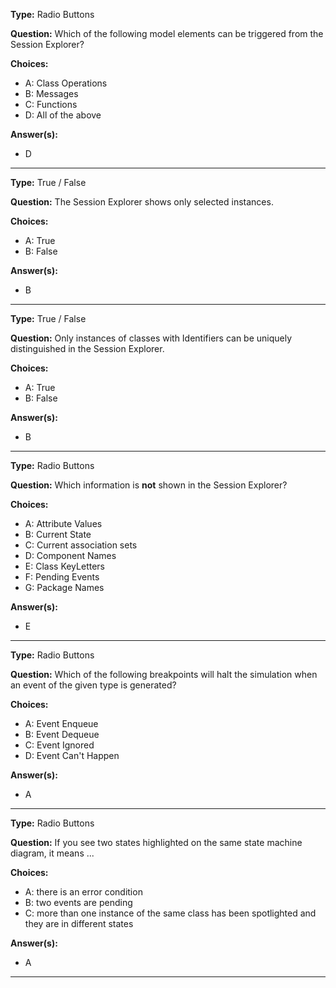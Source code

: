 __Type:__ Radio Buttons

__Question:__ Which of the following model elements can be triggered from the Session Explorer?

__Choices:__
  - A: Class Operations
  - B: Messages
  - C: Functions
  - D: All of the above

__Answer(s):__
  - D

----

__Type:__ True / False 

__Question:__ The Session Explorer shows only selected instances.

__Choices:__
  - A: True
  - B: False
  
__Answer(s):__
  - B

----

__Type:__ True / False

__Question:__ Only instances of classes with Identifiers can be uniquely distinguished in the Session Explorer.

__Choices:__
  - A:  True
  - B:  False
  
__Answer(s):__
  - B
  
----

__Type:__ Radio Buttons

__Question:__ Which information is **not** shown in the Session Explorer?

__Choices:__ 
  - A: Attribute Values
  - B: Current State
  - C: Current association sets
  - D: Component Names
  - E: Class KeyLetters
  - F: Pending Events
  - G: Package Names

__Answer(s):__
  - E

----
  
__Type:__ Radio Buttons
 
__Question:__ Which of the following breakpoints will halt the simulation when an event of the given type is generated?

__Choices:__
  - A: Event Enqueue
  - B: Event Dequeue
  - C: Event Ignored
  - D: Event Can't Happen
  
__Answer(s):__
  - A
  
----
  
__Type:__ Radio Buttons
 
__Question:__ If you see two states highlighted on the same state machine diagram, it means ...

__Choices:__
  - A: there is an error condition
  - B: two events are pending
  - C: more than one instance of the same class has been spotlighted and they are in different states

__Answer(s):__
  - A
  
----
